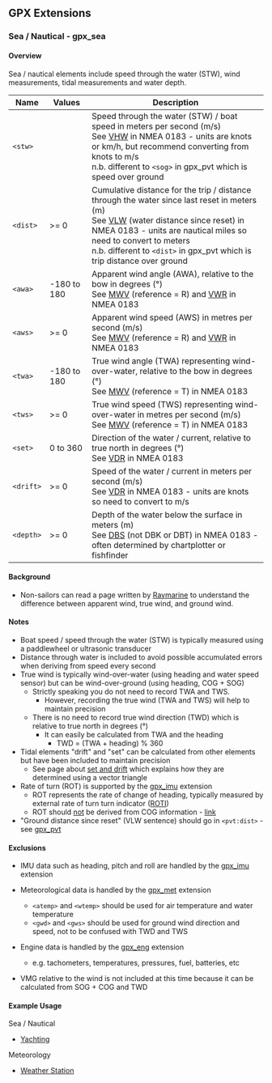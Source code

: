 ## GPX Extensions

### Sea / Nautical - gpx_sea

#### Overview

Sea / nautical elements include speed through the water (STW), wind measurements, tidal measurements and water depth.

| Name      | Values      | Description                                                  |
| --------- | ----------- | ------------------------------------------------------------ |
| `<stw>`   |             | Speed through the water (STW) / boat speed in meters per second (m/s)<br />See [VHW](https://gpsd.gitlab.io/gpsd/NMEA.html#_vhw_water_speed_and_heading) in NMEA 0183 - units are knots or km/h, but recommend converting from knots to m/s<br />n.b. different to `<sog>` in gpx_pvt which is speed over ground |
| `<dist>`  | >= 0        | Cumulative distance for the trip / distance through the water since last reset in meters (m)<br />See [VLW](https://gpsd.gitlab.io/gpsd/NMEA.html#_vlw_distance_traveled_through_water) (water distance since reset) in NMEA 0183 - units are nautical miles so need to convert to meters<br />n.b. different to `<dist>` in gpx_pvt which is trip distance over ground |
| `<awa>`   | -180 to 180 | Apparent wind angle (AWA), relative to the bow in degrees (°)<br />See [MWV](https://gpsd.gitlab.io/gpsd/NMEA.html#_mwv_wind_speed_and_angle) (reference = R) and [VWR](https://gpsd.gitlab.io/gpsd/NMEA.html#_vwr_relative_wind_speed_and_angle) in NMEA 0183 |
| `<aws>`   | >= 0        | Apparent wind speed (AWS) in metres per second (m/s)<br />See [MWV](https://gpsd.gitlab.io/gpsd/NMEA.html#_mwv_wind_speed_and_angle) (reference = R) and [VWR](https://gpsd.gitlab.io/gpsd/NMEA.html#_vwr_relative_wind_speed_and_angle) in NMEA 0183 |
| `<twa>`   | -180 to 180 | True wind angle (TWA) representing wind-over-water, relative to the bow in degrees (°)<br />See [MWV](https://gpsd.gitlab.io/gpsd/NMEA.html#_mwv_wind_speed_and_angle) (reference = T) in NMEA 0183 |
| `<tws>`   | >= 0        | True wind speed (TWS) representing wind-over-water in metres per second (m/s)<br />See [MWV](https://gpsd.gitlab.io/gpsd/NMEA.html#_mwv_wind_speed_and_angle) (reference = T) in NMEA 0183 |
| `<set>`   | 0 to 360    | Direction of the water / current, relative to true north in degrees (°)<br />See [VDR](https://gpsd.gitlab.io/gpsd/NMEA.html#_vdr_set_and_drift) in NMEA 0183 |
| `<drift>` | >= 0        | Speed of the water / current in meters per second (m/s)<br />See [VDR](https://gpsd.gitlab.io/gpsd/NMEA.html#_vdr_set_and_drift) in NMEA 0183 - units are knots so need to convert to m/s |
| `<depth>` | >= 0        | Depth of the water below the surface in meters (m)<br />See [DBS](https://gpsd.gitlab.io/gpsd/NMEA.html#_dbs_depth_below_surface) (not DBK or DBT) in NMEA 0183 - often determined by chartplotter or fishfinder |



#### Background

- Non-sailors can read a page written by [Raymarine](https://raymarine.custhelp.com/app/answers/detail/a_id/3794/~/apparent-wind%2C-true-wind-and-ground-wind%2C-and-data-required-to-calculate-them#:~:text=Apparent%20Wind%20will%20vary%20depending,(wind%20on%20the%20bow.)) to understand the difference between apparent wind, true wind, and ground wind.



#### Notes

- Boat speed / speed through the water (STW) is typically measured using a paddlewheel or ultrasonic transducer
- Distance through water is included to avoid possible accumulated errors when deriving from speed every second
- True wind is typically wind-over-water (using heading and water speed sensor) but can be wind-over-ground (using heading, COG + SOG)
  - Strictly speaking you do not need to record TWA and TWS.
    - However, recording the true wind (TWA and TWS) will help to maintain precision
  - There is no need to record true wind direction (TWD) which is relative to true north in degrees (°)
    - It can easily be calculated from TWA and the heading
      - TWD = (TWA + heading)  % 360
- Tidal elements "drift" and "set" can be calculated from other elements but have been included to maintain precision
  - See page about [set and drift](http://www.sailfastllc.com/AppNoteCurrentSetAndDrift) which explains how they are determined using a vector triangle
- Rate of turn (ROT) is supported by the [gpx_imu](../gpx_imu/README.md) extension
  - ROT represents the rate of change of heading, typically measured by external rate of turn turn indicator ([ROTI](https://en.wikipedia.org/wiki/Rate_of_turn_indicator))
  - ROT should <u>not</u> be derived from COG information - [link](https://www.navcen.uscg.gov/ais-class-a-reports)
- "Ground distance since reset" (VLW sentence) should go in `<pvt:dist>` - see [gpx_pvt](../gpx_pvt/README.md)



#### Exclusions

- IMU data such as heading, pitch and roll are handled by the [gpx_imu](../gpx_imu/README.md) extension
- Meteorological data is handled by the [gpx_met](../gpx_met/README.md) extension
  - `<atemp>` and `<wtemp>` should be used for air temperature and water temperature
  - `<gwd>` and `<gws>` should be used for ground wind direction and speed, not to be confused with TWD and TWS
- Engine data is handled by the [gpx_eng](../gpx_eng/README.md) extension
  - e.g. tachometers, temperatures, pressures, fuel, batteries, etc

- VMG relative to the wind is not included at this time because it can be calculated from SOG + COG and TWD



#### Example Usage

Sea / Nautical

- [Yachting](../examples/sea/yacht.md)

Meteorology

- [Weather Station](../examples/met/weather.md)

